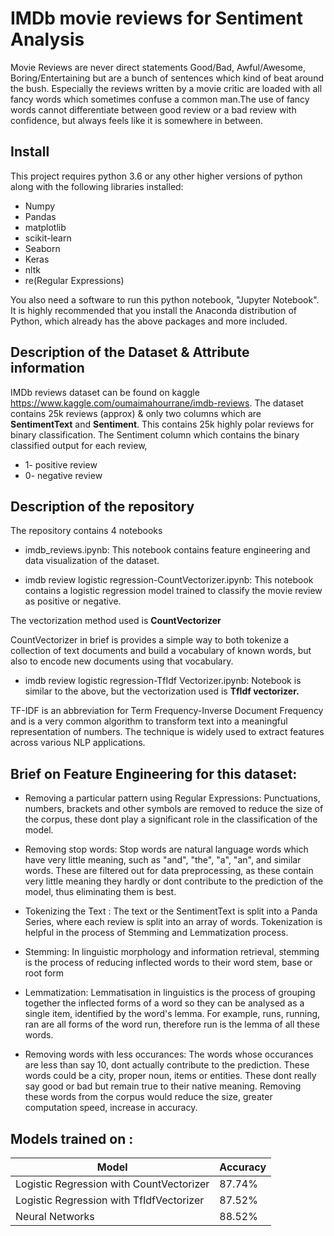 # IMDb movie reviews for Sentiment Analysis 

Movie Reviews are never direct statements Good/Bad, Awful/Awesome, Boring/Entertaining but are a bunch of sentences which kind of beat around the bush. Especially the reviews written by a movie critic are loaded with all fancy words which sometimes confuse a common man.The use of fancy words cannot differentiate between good review or a bad review with confidence, but always feels like it is somewhere in between.

## Install

This project requires python 3.6 or any other higher versions of python along with the following libraries installed:

* Numpy
* Pandas
* matplotlib
* scikit-learn
* Seaborn
* Keras
* nltk 
* re(Regular Expressions)

You also need a software to run this python notebook, "Jupyter Notebook". It is highly recommended that you install the Anaconda distribution of Python, which already has the above packages and more included.

## Description of the Dataset & Attribute information

IMDb reviews dataset can be found on kaggle https://www.kaggle.com/oumaimahourrane/imdb-reviews. The dataset contains 25k reviews (approx) & only two columns which are <strong>SentimentText</strong> and <strong>Sentiment</strong>. This contains 25k highly polar reviews for binary classification. The Sentiment column which contains the binary classified output for each review, 
* 1- positive review
* 0- negative review

## Description of the repository

The repository contains 4 notebooks

* imdb_reviews.ipynb: This notebook contains feature engineering and data visualization of the dataset. 

* imdb review logistic regression-CountVectorizer.ipynb: This notebook contains a logistic regression model trained to classify the movie review as positive or negative.

The vectorization method used is <strong>CountVectorizer</strong> 

CountVectorizer in brief is provides a simple way to both tokenize a collection of text documents and build a vocabulary of known words, but also to encode new documents using that vocabulary.

* imdb review logistic regression-TfIdf Vectorizer.ipynb: Notebook is similar to the above, but the vectorization used is <strong>TfIdf vectorizer.</strong>

TF-IDF is an abbreviation for Term Frequency-Inverse Document Frequency and is a very common algorithm to transform text into a meaningful representation of numbers. The technique is widely used to extract features across various NLP applications.


## Brief on Feature Engineering for this dataset:
	
* Removing a particular pattern using Regular Expressions: Punctuations, numbers, brackets and other symbols are removed to reduce the size of the corpus, these dont play a significant role in the classification of the model. 

* Removing stop words: Stop words are natural language words which have very little meaning, such as "and", "the", "a", "an", and 	similar words. These are filtered out for data preprocessing, as these contain very little meaning they hardly or dont 		contribute to the prediction of the model, thus eliminating them is best.

* Tokenizing the Text : The text or the SentimentText is split into a Panda Series, where each review is split into an array of 	words. Tokenization is helpful in the process of Stemming and Lemmatization process. 

* Stemming: In linguistic morphology and information retrieval, stemming is the process of reducing inflected words to their word stem, base or root form

* Lemmatization: Lemmatisation in linguistics is the process of grouping together the inflected forms of a word so they can be analysed as a single item, identified by the word's lemma. For example, runs, running, ran are all forms of the word run, therefore run is the lemma of all these words.

* Removing words with less occurances: The words whose occurances are less than say 10, dont actually contribute to the 	prediction. These words could be a city, proper noun, items or entities. These dont really say good or bad but remain true to their native meaning. Removing these words from the corpus would reduce the size, greater computation speed, increase in accuracy. 
	
## Models trained on :
 
 Model|Accuracy
 -----|--------
Logistic Regression with CountVectorizer| 87.74%
Logistic Regression with TfIdfVectorizer| 87.52%
Neural Networks | 88.52%